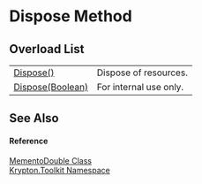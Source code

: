 # Dispose Method


## Overload List
<table>
<tr>
<td><a href="052023e9-566d-7d13-8027-b333c5864ad8.md">Dispose()</a></td>
<td>Dispose of resources.</td></tr>
<tr>
<td><a href="83847bb7-d310-21c0-ea47-a66388872d55.md">Dispose(Boolean)</a></td>
<td>For internal use only.</td></tr>
</table>

## See Also


#### Reference
<a href="2f729915-4fb1-6edf-ba4c-041ba8623540.md">MementoDouble Class</a>  
<a href="79d2eac2-21f4-54ff-7552-b20c33c30600.md">Krypton.Toolkit Namespace</a>  
